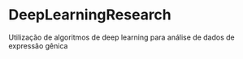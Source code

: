 # DeepLearningResearch
Utilização de algoritmos de deep learning para análise de dados de expressão gênica
